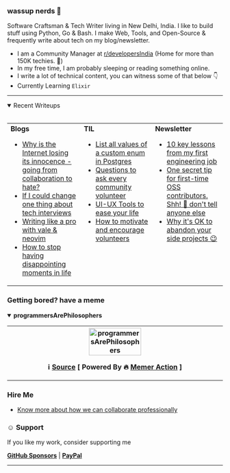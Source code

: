 
<div>
  <h3>wassup nerds 🖖</h3>
  <p>Software Craftsman & Tech Writer living in New Delhi, India. I like to build stuff using Python, Go & Bash. I make Web, Tools, and Open-Source & frequently write about tech on my blog/newsletter.</p>
  <ul>
    <li>I am a Community Manager at <a href="https://reddit.com/r/developersIndia">r/developersIndia</a> (Home for more than 150K techies. 🚀)</li>
    <li>In my free time, I am probably sleeping or reading something online.</li>
    <li>I write a lot of technical content, you can witness some of that below 👇</li>
    <li>Currently Learning <code>Elixir</code></li>
  </ul>
</div>


---


<details open>
  <summary>Recent Writeups <br><br></summary>
  <table>
    <tr>
<td valign="top" width="34%"><b>Blogs</b><ul><li><a title="TLDR; Calling out someone is fine, just try to do it in a way that resonates with collaboration more than hate or directly attacking someone or something. We all have a limited time on this planet, let’s not spend it hating each other. Spread +ve vibes everywhere 🙌🏽" href="https://bhupesh.me/why-is-internet-lossing-its-innocence-from-collaboratio-to-hate">Why is the Internet losing its innocence - going from collaboration to hate?</a></li><li><a title="So I have been interviewing for a while for my next role in tech. I have given all type of interviews by now. Take home assignments, DSA, solution write-ups you name it. I am fine with all kinds of interviews, honestly at this moment I don’t even care about what style of interviews are good or bad." href="https://bhupesh.me/if-i-could-change-one-thing-about-tech-interviews">If I could change one thing about tech interviews</a></li><li><a title="Vale is a syntax-aware prose linter built for all you writers out there. With more than 100 releases so far vale is 5 year old project and is used by writing folks in companies like Google, Microsoft, IBM, RedHat to name a few. I have recently started to use vale in my everyday writing workflow and it has a significant impact on what words I choose to convey ideas. I mostly use neovim for writing, so we will be covering how to setup vale and use it with neovim." href="https://bhupesh.me/writing-like-a-pro-with-vale-and-neovim">Writing like a pro with vale &amp; neovim</a></li><li><a title="How many time have you been let down by your expectations?" href="https://bhupesh.me/how-to-stop-having-disappointing-moments-in-life">How to stop having disappointing moments in life</a></li></ul></td><td valign="top" width="33%"><b>TIL</b>
<ul><li><a href="https://til.bhupesh.me/databases/list-all-values-for-custom-enum-postgres">List all values of a custom enum in Postgres</a></li><li><a href="https://til.bhupesh.me/community building/questions-to-ask-every-volunteer">Questions to ask every community volunteer</a></li><li><a href="https://til.bhupesh.me/miscellaneous/ui-ux-tools">UI-UX Tools to ease your life</a></li><li><a href="https://til.bhupesh.me/community building/how-to-motivate-and-encourage-volunteers">How to motivate and encourage volunteers</a></li></ul></td><td valign="top" width="33%"><b>Newsletter</b>
<ul><li><a href="https://buttondown.email/bhupesh/archive/10-key-lessons-from-my-first-engineering-job/">10 key lessons from my first engineering job</a></li><li><a href="https://buttondown.email/bhupesh/archive/one-secret-tip-for-first-time-oss-contributors/">One secret tip for first-time OSS contributors. Shh! 🤫 don't tell anyone else</a></li><li><a href="https://buttondown.email/bhupesh/archive/why-its-ok-to-abandon-your-side-projects/">Why it's OK to abandon your side projects 😉</a></li></ul></td></tr></table></details>

### Getting bored? have a meme 

<details open><summary><b>programmersArePhilosophers</b></summary>

<table>
<tr>
<th valign="top" width="50%">
<img title="Memes here update every 24hrs, come back tommorrow for new meme ;)" alt="programmersArePhilosophers" src="https://i.redd.it/mkz1fbruq2jb1.jpg" height="50%"><br>
<p><strong>ℹ️ <a href="https://www.reddit.com/r/ProgrammerHumor/comments/15vh8r8/programmersarephilosophers/">Source</a> [ Powered By 🔥 <a href="https://github.com/Bhupesh-V/memer-action">Memer Action</a> ]</strong></p>
</th>
</tr>
</table>
</details>
</ul></td>

### Hire Me

- [Know more about how we can collaborate professionally](https://bhupesh.me/hire)

### ☺️ Support
If you like my work, consider supporting me

[**GitHub Sponsors**](https://github.com/sponsors/Bhupesh-V/) | [**PayPal**](https://paypal.me/BhupeshVarshney)

---
